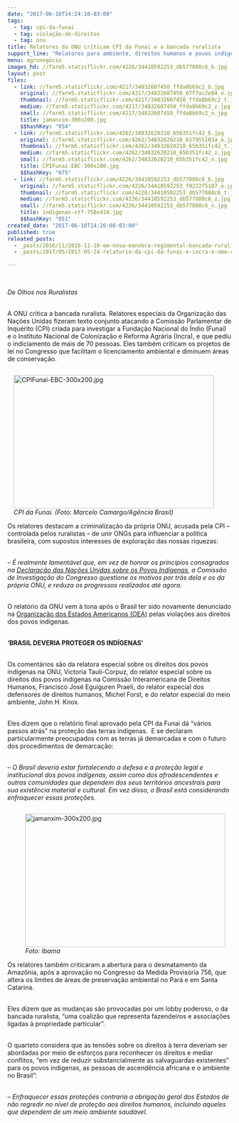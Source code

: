 ```yaml
---
date: "2017-06-10T14:24:10-03:00"
tags:
  - tag: cpi-da-funai
  - tag: violação-de-direitos
  - tag: onu
title: Relatores da ONU criticam CPI da Funai e a bancada ruralista
support_line: "Relatores para ambiente, direitos humanos e povos indígenas lamentam criminalização da ONU no Congresso e projetos que facilitam licenciamento ambiental."
menu: agronegócio
images_hd: //farm5.staticflickr.com/4226/34410592253_db577888c6_b.jpg
layout: post
files:
  - link: //farm5.staticflickr.com/4217/34832607450_ffda8b69c2_b.jpg
    original: //farm5.staticflickr.com/4217/34832607450_67f7ac2e84_o.jpg
    thumbnail: //farm5.staticflickr.com/4217/34832607450_ffda8b69c2_t.jpg
    medium: //farm5.staticflickr.com/4217/34832607450_ffda8b69c2_z.jpg
    small: //farm5.staticflickr.com/4217/34832607450_ffda8b69c2_n.jpg
    title: jamanxim-300x200.jpg
    $$hashKey: "054"
  - link: //farm5.staticflickr.com/4262/34832620210_65b351fc42_b.jpg
    original: //farm5.staticflickr.com/4262/34832620210_617955103a_o.jpg
    thumbnail: //farm5.staticflickr.com/4262/34832620210_65b351fc42_t.jpg
    medium: //farm5.staticflickr.com/4262/34832620210_65b351fc42_z.jpg
    small: //farm5.staticflickr.com/4262/34832620210_65b351fc42_n.jpg
    title: CPIFunai-EBC-300x200.jpg
    $$hashKey: "075"
  - link: //farm5.staticflickr.com/4226/34410592253_db577888c6_b.jpg
    original: //farm5.staticflickr.com/4226/34410592253_f9222f5107_o.jpg
    thumbnail: //farm5.staticflickr.com/4226/34410592253_db577888c6_t.jpg
    medium: //farm5.staticflickr.com/4226/34410592253_db577888c6_z.jpg
    small: //farm5.staticflickr.com/4226/34410592253_db577888c6_n.jpg
    title: indigenas-stf-750x410.jpg
    $$hashKey: "051"
created_date: "2017-06-10T14:26:08-03:00"
published: true
releated_posts:
  - _posts/2016/11/2016-11-10-em-nova-manobra-regimental-bancada-ruralista-elege-presidente-da-cpi-incra-funai-2.md
  - _posts/2017/05/2017-05-24-relatorio-da-cpi-da-funai-e-incra-e-uma-compilacao-de-insanidades.md

---
```

<p>&nbsp;</p>

<p><em>De Olhos nos Ruralistas&nbsp;</em></p>

<p><br />
A ONU critica a bancada ruralista. Relatores especiais da Organiza&ccedil;&atilde;o das Na&ccedil;&otilde;es Unidas fizeram texto conjunto atacando a Comiss&atilde;o Parlamentar de Inqu&eacute;rito (CPI) criada para investigar a Funda&ccedil;&atilde;o Nacional do &Iacute;ndio (Funai) e o Instituto Nacional de Coloniza&ccedil;&atilde;o e Reforma Agr&aacute;ria (Incra), e que pediu o indiciamento de mais de 70 pessoas. Eles tamb&eacute;m criticam os projetos de lei no Congresso que facilitam o licenciamento ambiental e diminuem &aacute;reas de conserva&ccedil;&atilde;o.</p>

<figure class="image" style="float:right"><img alt="CPIFunai-EBC-300x200.jpg" height="300" src="//farm5.staticflickr.com/4262/34832620210_65b351fc42_b.jpg" width="450" />
<figcaption><em>CPI da Funai. (Foto: Marcelo Camargo/Ag&ecirc;ncia Brasil)</em></figcaption>
</figure>

<p><br />
Os relatores destacam a criminaliza&ccedil;&atilde;o da pr&oacute;pria ONU, acusada pela CPI &ndash; controlada pelos ruralistas &ndash; de unir ONGs para influenciar a pol&iacute;tica brasileira, com supostos interesses de explora&ccedil;&atilde;o das nossas riquezas:</p>

<p><br />
<em>&ndash; &Eacute; realmente lament&aacute;vel que, em vez de honrar os princ&iacute;pios consagrados na <a href="http://www.un.org/esa/socdev/unpfii/documents/DRIPS_pt.pdf">Declara&ccedil;&atilde;o das Na&ccedil;&otilde;es Unidas sobre os Povos Ind&iacute;genas</a>, a Comiss&atilde;o de Investiga&ccedil;&atilde;o do Congresso questione os motivos por tr&aacute;s dela e os da pr&oacute;pria ONU, e reduza os progressos realizados at&eacute; agora.</em></p>

<p><br />
O relat&oacute;rio da ONU vem &agrave; tona ap&oacute;s o Brasil ter sido novamente denunciado na <a href="https://outraspalavras.net/deolhonosruralistas/2017/05/23/brasil-sera-denunciado-na-oea-por-violar-direitos-dos-povos-indigenas/">Organiza&ccedil;&atilde;o dos Estados Americanos (OEA)</a> pelas viola&ccedil;&otilde;es aos direitos dos povos ind&iacute;genas.</p>

<p><br />
<strong>&lsquo;BRASIL DEVERIA PROTEGER OS IND&Iacute;GENAS&rsquo;</strong></p>

<p><br />
Os coment&aacute;rios s&atilde;o da relatora especial sobre os direitos dos povos ind&iacute;genas na ONU, Victoria Tauli-Corpuz, do relator especial sobre os direitos dos povos ind&iacute;genas na Comiss&atilde;o Interamericana de Direitos Humanos, Francisco Jos&eacute; Eguiguren Praeli, do relator especial dos defensores de direitos humanos, Michel Forst, e do relator especial do meio ambiente, John H. Knox.</p>

<p><br />
Eles dizem que o relat&oacute;rio final aprovado pela CPI da Funai d&aacute; &ldquo;v&aacute;rios passos atr&aacute;s&rdquo; na prote&ccedil;&atilde;o das terras ind&iacute;genas. &nbsp;E se declaram particularmente preocupados com as terras j&aacute; demarcadas e com o futuro dos procedimentos de demarca&ccedil;&atilde;o:</p>

<p><br />
<em>&ndash; O Brasil deveria estar fortalecendo a defesa e a prote&ccedil;&atilde;o legal e institucional dos povos ind&iacute;genas, assim como dos afrodescendentes e outras comunidades que dependem dos seus territ&oacute;rios ancestrais para sua exist&ecirc;ncia material e cultural. Em vez disso, o Brasil est&aacute; considerando enfraquecer essas prote&ccedil;&otilde;es.</em></p>

<figure class="image" style="float:left"><img alt="jamanxim-300x200.jpg" height="300" src="//farm5.staticflickr.com/4217/34832607450_ffda8b69c2_b.jpg" width="450" />
<figcaption><em>Foto: Ibama</em></figcaption>
</figure>

<p><br />
Os relatores tamb&eacute;m criticaram a abertura para o desmatamento da Amaz&ocirc;nia, ap&oacute;s a aprova&ccedil;&atilde;o no Congresso da Medida Provis&oacute;ria 756, que altera os limites de &aacute;reas de preserva&ccedil;&atilde;o ambiental no Par&aacute; e em Santa Catarina.</p>

<p><br />
Eles dizem que as mudan&ccedil;as s&atilde;o provocadas por um lobby poderoso, o da bancada ruralista, &ldquo;uma coaliz&atilde;o que representa fazendeiros e associa&ccedil;&otilde;es ligadas &agrave; propriedade particular&rdquo;.</p>

<p><br />
O quarteto considera que as tens&otilde;es sobre os direitos &agrave; terra deveriam ser abordadas por meio de esfor&ccedil;os para reconhecer os direitos e mediar conflitos, &ldquo;em vez de reduzir substancialmente as salvaguardas existentes&rdquo; para os povos ind&iacute;genas, as pessoas de ascend&ecirc;ncia africana e o ambiente no Brasil&rdquo;:</p>

<p><br />
<em>&ndash; Enfraquecer essas prote&ccedil;&otilde;es contraria a obriga&ccedil;&atilde;o geral dos Estados de n&atilde;o regredir no n&iacute;vel de prote&ccedil;&atilde;o aos direitos humanos, incluindo aqueles que dependem de um meio ambiente saud&aacute;vel.</em></p>
